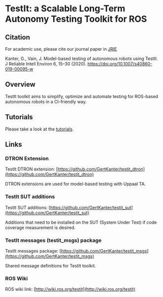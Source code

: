 TestIt: a Scalable Long-Term Autonomy Testing Toolkit for ROS
=============================================================

## Citation

For academic use, please cite our journal paper in [JRIE](http://link.springer.com/article/10.1007/s40860-019-00095-w)

Kanter, G., Vain, J. Model-based testing of autonomous robots using TestIt. J Reliable Intell Environ 6, 15–30 (2020). https://doi.org/10.1007/s40860-019-00095-w

## Overview

TestIt toolkit aims to simplify, optimize and automate testing for ROS-based autonomous robots in a CI-friendly way.

## Tutorials

Please take a look at the [tutorials](testit_tutorials).

## Links

### DTRON Extension

TestIt DTRON extension: [https://github.com/GertKanter/testit_dtron](https://github.com/GertKanter/testit_dtron)

DTRON extensions are used for model-based testing with Uppaal TA.

### TestIt SUT additions

TestIt SUT additions: [https://github.com/GertKanter/testit_sut](https://github.com/GertKanter/testit_sut)

Additions that need to be installed on the SUT (System Under Test) if code coverage measurement is desired.

### TestIt messages (testit_msgs) package

TestIt messages package: [https://github.com/GertKanter/testit_msgs](https://github.com/GertKanter/testit_msgs)

Shared message definitions for TestIt toolkit.

### ROS Wiki

ROS wiki link: [http://wiki.ros.org/testit](http://wiki.ros.org/testit)
